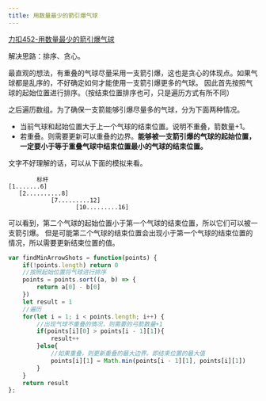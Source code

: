 ```yaml
---
title: 用数量最少的箭引爆气球
---
```

[力扣452-用数量最少的箭引爆气球](https://leetcode.cn/problems/minimum-number-of-arrows-to-burst-balloons/description/)

解决思路：排序、贪心。

最直观的想法，有重叠的气球尽量采用一支箭引爆，这也是贪心的体现点。如果气球都是乱序的，不好确定如何才能使用一支箭引爆更多的气球。
因此首先按照气球的起始位置进行排序。（按结束位置排序也可，只是遍历方式有所不同）

之后遍历数组。为了确保一支箭能够引爆尽量多的气球，分为下面两种情况。
- 当前气球和起始位置大于上一个气球的结束位置。说明不重叠，箭数量+1。
- 若重叠。则需要更新可以重叠的边界。**能够被一支箭引爆的气球的起始位置，一定要小于等于重叠气球中结束位置最小的气球的结束位置。**

文字不好理解的话，可以从下面的模拟来看。
```
        标杆
[1.......6] 
   [2..........8] 
            [7.........12] 
                   [10.........16]
```
可以看到，第二个气球的起始位置小于第一个气球的结束位置，所以它们可以被一支箭引爆。
但是可能第二个气球的结束位置会出现小于第一个气球的结束位置的情况，所以需要更新结束位置的值。

```javascript
var findMinArrowShots = function(points) {
    if(!points.length) return 0
    //按照起始位置将气球进行排序
    points = points.sort((a, b) => {
        return a[0] - b[0]
    })
    let result = 1
    //遍历
    for(let i = 1; i < points.length; i++) {
        //出现气球不重叠的情况，则需要的弓箭数量+1
        if(points[i][0] > points[i - 1][1]){
            result++
        }else{
            //如果重叠，则更新重叠的最大边界。即结束位置的最大值
            points[i][1] = Math.min(points[i - 1][1], points[i][1])
        }
    }
    return result
};
```
